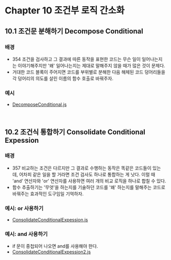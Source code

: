 # Chapter 10 조건부 로직 간소화

## 10.1 조건문 분해하기 Decompose Conditional

### 배경

-   354 조건을 검사하고 그 결과에 따른 동작을 표현한 코드는 무슨 일이 일어나는지는 이야기해주지만 '왜' 일어나는지는 제대로 말해주지 않을 때가 많은 것이 문제다.
-   거대한 코드 블록이 주어지면 코드를 부위별로 분해한 다음 해체된 코드 덩어리들을 각 덩어리의 의도를 살린 이름의 함수 호출로 바꿔주자.

### 예시

-   [DecomposeConditional.js](./src/chp10/DecomposeConditional.js)

<br>

## 10.2 조건식 통합하기 Consolidate Conditional Expession

### 배경

-   357 비교하는 조건은 다르지만 그 결과로 수행하는 동작은 똑같은 코드들이 있는데, 어차피 같은 일을 할 거라면 조건 검사도 하나로 통합하는 게 낫다. 이럴 때 'and' 연산자와 'or' 연산자를 사용하면 여러 개의 비교 로직을 하나로 합칠 수 있다.
-   함수 추출하기는 '무엇'을 하는지를 기술하던 코드를 '왜' 하는지를 말해주는 코드로 바꿔주는 효과적인 도구임일 기억하자.

### 예시: or 사용하기

-   [ConsolidateConditionalExpession.js](./src/chp10/ConsolidateConditionalExpession.js)

### 예시: and 사용하기

-   if 문이 중첩되어 나오면 and를 사용해야 한다.
-   [ConsolidateConditionalExpession2.js](./src/chp10/ConsolidateConditionalExpession2.js)
